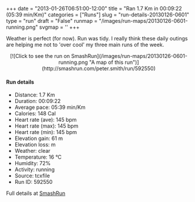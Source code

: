 +++
date = "2013-01-26T06:51:00-12:00"
title = "Ran 1.7 Km in 00:09:22 (05:39 min/Km)"
categories = ["Runs"]
slug = "run-details-20130126-0601"
type = "run"
draft = "False"
runmap = "/images/run-maps/20130126-0601-running.png"
svgmap = '<polyline points="63 45, 59 44, 58 43, 61 42, 62 41, 63 39, 64 37, 67 37, 69 35, 71 34, 72 31, 76 27, 79 28, 81 29, 84 30, 90 31, 96 34, 98 35, 98 36, 100 36, 99 39, 97 40, 93 44, 94 46, 94 49, 95 51, 95 54, 94 56, 94 59, 91 64, 87 67, 84 69, 81 70, 78 71, 76 71, 73 72, 69 72, 66 72, 62 71, 56 70, 53 70, 44 68, 41 68, 29 64, 26 64, 20 63, 17 62, 10 61, 1 61, 0 61, 1 58, 2 56, 3 53, 7 49, 10 45, 12 43, 14 42, 16 39, 18 38, 21 37, 27 37, 31 36, 33 35, 34 33, 37 31, 42 30, 45 29, 49 29, 58 27, 61 28, 64 29, 65 32, 64 34, 64 37, 63 39, 62 41, 61 43, 59 45, 54 51">'
+++

Weather is perfect (for now). Run was tidy. I really think these daily outings are helping me not to 'over cool' my three main runs of the week. 

<!--more-->

<center>
[![Click to see the run on SmashRun](/images/run-maps/20130126-0601-running.png "A map of this run")](http://smashrun.com/peter.smith/run/592550)
</center>

#### Run details

* Distance: 1.7 Km
* Duration: 00:09:22
* Average pace: 05:39 min/Km
* Calories: 148 Cal
* Heart rate (ave): 145 bpm
* Heart rate (max): 145 bpm
* Heart rate (min): 145 bpm
* Elevation gain: 61 m
* Elevation loss:  m
* Weather: clear
* Temperature: 16 &deg;C
* Humidity: 72%
* Activity: running
* Source: tcxfile
* Run ID: 592550

Full details at [SmashRun](http://smashrun.com/peter.smith/run/592550)